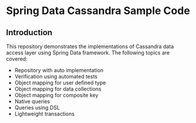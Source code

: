# Spring Data Cassandra Sample Code

## Introduction
This repository demonstrates the implementations of Cassandra data access layer using Spring Data framework. The following topics are covered:
- Repository with auto implementation
- Verification using automated tests
- Object mapping for user defined type
- Object mapping for data collections
- Object mapping for composite key
- Native queries
- Queries using DSL
- Lightweight transactions

